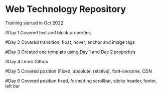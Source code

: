 # Web Technology Repository
Training started in Oct 2022

#Day 1
Covered text and block properties

#Day 2
Covered transition, float, hover, anchor and image tags

#Day 3
Created one template using Day 1 and Day 2 properties

#Day 4
Learn Github

#Day 5
Covered position (Fixed, absolute, relative), font-awsome, CDN

#Day 6
Covered position fixed, formatting scrollbar, sticky header, footer, left bar
